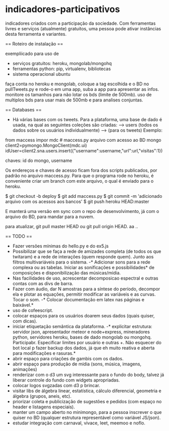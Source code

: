 indicadores-participativos
==========================

indicadores criados com a participação da sociedade.
Com ferramentas livres e serviços (atualmente) gratuitos,
uma pessoa pode ativar instâncias desta ferramenta e variantes.

== Roteiro de instalação ==

exempliicado para uso de
- serviços gratuitos: heroku, mongolab/mongohq
- ferramentas python: pip, virtualenv, bibliotecas
- sistema operacional ubuntu

faça conta no heroku e mongolab, 
coloque a tag escolhida e o BD no pullTweets.py e rode-o em uma app,
suba a app para apresentar as infos.
monitore os tamanhos para não lotar os bds (limite de 500mb).
uso de multiplos bds para usar mais de 500mb e para analises conjuntas.



== Databases ==
- Há várias bases com os tweets. Para a plataforma, uma base de dado é usada, na qual as seguintes coleções são criadas:
--> users (todos os dados sobre os usuários individualmente)
--> (para os tweets)
Exemplo:

from maccess impor mdc # maccess.py arquivo com acesso ao BD mongo
client2=pymongo.MongoClient(mdc.ui)
idUser=client2.sna.users.insert({"username":username,"url":url,"visitas":1})

chaves: id do mongo, username

Os endereços e chaves de acesso ficam fora dos scripts publicados,
por padrão no arquivo maccess.py. Para que o programa rode no heroku,
é conveniente criar um branch com este arquivo, o qual é enviado para
o heroku.

$ git checkout -b deploy
$ git add maccess.py
$ git commit -m 'adicionado arquivo com os acessos aos bancos'
$ git push heroku HEAD:master

E manterá uma versão em sync com o repo de desenvolvimento,
já com o arquivo do BD, para mandar para a nuvem.

para atualizar, git pull master HEAD ou git pull origin HEAD.
aa ..


== TODO ==
- Fazer versões mínimas do hello.py e do ex5.js
- Possibilizar que se faça a rede de amizades completa (de todos os que twitaram)
e a rede de interações (quem responde quem). Junto aos filtros multivariáveis para o sistema.
-* Adicionar sons para a rede complexa ou as tabelas. Iniciar as sonificações e possibilidades*
de composições e disponibilização das músicas/mídia.
- Nas facilidades de uso, acrescentar decomposicao espectral e outras contas com as divs de barra.
- Fazer com áudio, dar N<controlavel> amostras para a síntese do período, decompor ela e plotar as equações, permitir modificar as variáveis e as curvas. Tocar o som.
-* Colocar documentação em latex nas páginas e baixável.*
- uso de cofeescript.
- colocar espaços para os usuários doarem seus dados (quais quiser, com dicas).
- iniciar etiquetação semântica da plataforma.
-* explicitar estrutura: servidor json, apresentador meteor e node+express, mineradores python, servidores heroku, bases de dado mongolab ou mongohq. Participabr. Especificar limites por usuário e outras +. Não esquecer do bot local p fazer backup dos dados, já que eh muito reativa e aberta para modificações e rasuras.*
- abrir espaço para criações de gambis com os dados.
- abrir espaço para produção de mídia (sons, música, imagens, animações)
- renderizar com o d3 um svg interessante para o fundo do body, talvez já liberar controle do fundo com widgets apropriadas.
- colocar logos svgzadas com d3 p brincar.
- visitar libs de álgebra linear, estatística, cálculo diferencial, geometria e álgebra (grupos, aneis, etc).
- priorizar coleta e publicização de sugestões e pedidos (com espaço no header e listagens especiais).
- manter um campo aberto no minimongo, para a pessoa inscrever o que quiser no BD (qualquer estrutura representável como variável JS/json). 
- estudar integração com carnaval, vivace, leet, meemoo e noflo.
